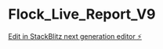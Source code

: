 # Flock_Live_Report_V9

[Edit in StackBlitz next generation editor ⚡️](https://stackblitz.com/~/github.com/HxSx79/Flock_Live_Report_V9)